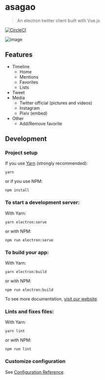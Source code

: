 # asagao

> An electron twitter client built with Vue.js

[![CircleCI](https://circleci.com/gh/megos/asagao.svg?style=svg)](https://circleci.com/gh/megos/asagao)

![image](https://cdn-ak.f.st-hatena.com/images/fotolife/t/tmegos/20180506/20180506091751.png)

## Features
- Timeline
  - Home
  - Mentions
  - Favorites
  - Lists
- Tweet
- Media
  - Twitter official (pictures and videos)
  - Instagram
  - Pixiv (embed)
- Other
  - Add/Remove favorite

## Development

### Project setup

If you use [Yarn](https://yarnpkg.com/en/) (strongly recommended):

`yarn`

or if you use NPM:

`npm install`

### To start a development server:

With Yarn:

`yarn electron:serve`

or with NPM:

`npm run electron:serve`

### To build your app:

With Yarn:

`yarn electron:build`

or with NPM:

`npm run electron:build`

To see more documentation, [visit our website](https://nklayman.github.io/vue-cli-plugin-electron-builder/guide/guide.html).

### Lints and fixes files:

With Yarn:

`yarn lint`

or with NPM:

`npm run lint`

### Customize configuration
See [Configuration Reference](https://cli.vuejs.org/config/).
